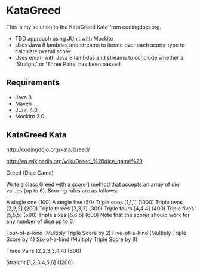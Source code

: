# KataGreed

This is my solution to the KataGreed Kata from codingdojo.org.

* TDD approach using JUnit with Mockito
* Uses Java 8 lambdas and streams to iterate over each scorer type to calculate overall score
* Uses enum with Java 8 lambdas and streams to conclude whether a 'Straight' or 'Three Pairs' has been passed

## Requirements

* Java 8
* Maven
* JUnit 4.0
* Mockito 2.0

## KataGreed Kata

http://codingdojo.org/kata/Greed/

http://en.wikipedia.org/wiki/Greed_%28dice_game%29

Greed (Dice Game)

Write a class Greed with a score() method that accepts an array of die values (up to 6). Scoring rules are as follows:

A single one (100)
A single five (50)
Triple ones [1,1,1] (1000)
Triple twos [2,2,2] (200)
Triple threes [3,3,3] (300)
Triple fours [4,4,4] (400)
Triple fives [5,5,5] (500)
Triple sixes [6,6,6] (600)
Note that the scorer should work for any number of dice up to 6.

Four-of-a-kind (Multiply Triple Score by 2)
Five-of-a-kind (Multiply Triple Score by 4)
Six-of-a-kind (Multiply Triple Score by 8)

Three Pairs [2,2,3,3,4,4] (800)

Straight [1,2,3,4,5,6] (1200)


